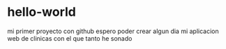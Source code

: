 # hello-world
mi primer proyecto con github
espero poder crear algun dia mi aplicacion web de clinicas con el que tanto he sonado
